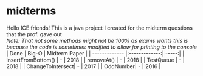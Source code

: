 # midterms
Hello ICE friends! This is a java project I created for the midterm questions that the prof. gave out <br>
*Note: That not some methods might not be 100% as exams wants this is because the code is sometimes modified to allow for printing to the console*
| Done      | Big-O        | Midterm Paper |
| ------------- |:-------------:| -----:|
| insertFromBottom()     | - | 2018 |
| removeAt()     | -      |   2018 |
| TestQueue | -      |    2018 |
| ChangeToIntersect| - | 2017 |
| OddNumber| - | 2016 |
